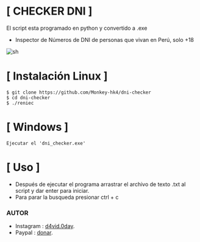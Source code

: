 # [ CHECKER DNI  ]
El script esta programado en python y convertido a .exe

- Inspector de Números de DNI de personas que vivan en Perú, solo +18

![sh](https://github.com/Monkey-hk4/dni-checker/blob/main/foto_prueba.png)

# [ Instalación Linux ]
```
$ git clone https://github.com/Monkey-hk4/dni-checker
$ cd dni-checker
$ ./reniec
```

# [ Windows ]
```
Ejecutar el 'dni_checker.exe' 
```

# [ Uso ] 
- Después de ejecutar el programa arrastrar el archivo de texto .txt al script y dar enter para iniciar.
- Para parar la busqueda presionar ctrl + c

### AUTOR
- Instagram : [d4vid.0day](https://www.instagram.com/d4vid.0day).
- Paypal : [donar](https://www.paypal.com/paypalme/davidhk4).

